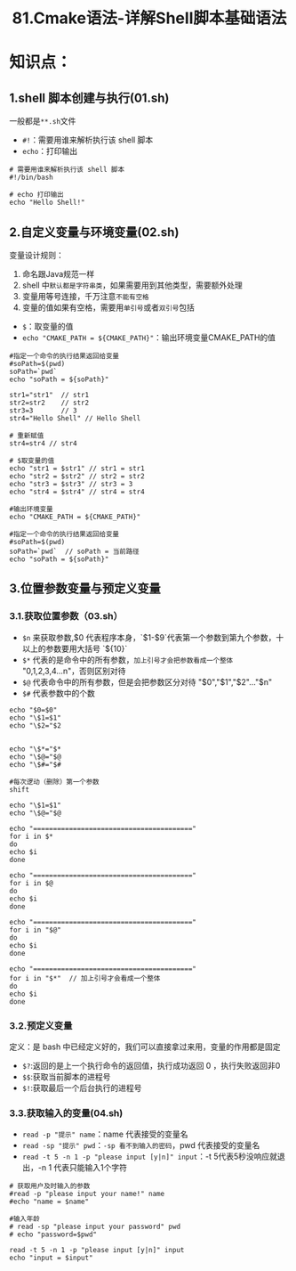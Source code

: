 # <center>81.Cmake语法-详解Shell脚本基础语法<center>

# 知识点：

## 1.shell 脚本创建与执行(01.sh)

一般都是`**.sh`文件

- `#!`：需要用谁来解析执行该 shell 脚本
- `echo`：打印输出

```
# 需要用谁来解析执行该 shell 脚本
#!/bin/bash

# echo 打印输出
echo "Hello Shell!"
``` 

## 2.自定义变量与环境变量(02.sh)

变量设计规则：

1. 命名跟Java规范一样
2. shell 中`默认都是字符串类`，如果需要用到其他类型，需要额外处理
3. 变量用等号连接，千万注意`不能有空格`
4. 变量的值如果有空格，需要用`单引号`或者`双引号`包括

- `$`：取变量的值
- `echo "CMAKE_PATH = ${CMAKE_PATH}"`：输出环境变量CMAKE_PATH的值

```
#指定一个命令的执行结果返回给变量
#soPath=$(pwd)
soPath=`pwd`
echo "soPath = ${soPath}"
```

```
str1="str1"  // str1
str2=str2    // str2
str3=3       // 3
str4="Hello Shell" // Hello Shell

# 重新赋值
str4=str4 // str4

# $取变量的值
echo "str1 = $str1" // str1 = str1
echo "str2 = $str2" // str2 = str2
echo "str3 = $str3" // str3 = 3
echo "str4 = $str4" // str4 = str4

#输出环境变量
echo "CMAKE_PATH = ${CMAKE_PATH}"

#指定一个命令的执行结果返回给变量
#soPath=$(pwd)  
soPath=`pwd`  // soPath = 当前路径
echo "soPath = ${soPath}" 
```

## 3.位置参数变量与预定义变量

### 3.1.获取位置参数（03.sh）

- `$n` 来获取参数,$0 代表程序本身，`$1-$9`代表第一个参数到第九个参数，十以上的参数要用大括号 `${10}`
- `$*` 代表的是命令中的所有参数，`加上引号才会把参数看成一个整体` "$0,$1,$2,$3,$4...$n"，否则区别对待
- `$@` 代表命令中的所有参数，但是会把参数区分对待 "$0","$1","$2"..."$n"
- `$#` 代表参数中的个数

```
echo "$0=$0"
echo "\$1=$1"
echo "\$2="$2


echo "\$*="$*
echo "\$@="$@
echo "\$#="$#

#每次逻动（删除）第一个参数
shift

echo "\$1=$1"
echo "\$@="$@

echo "========================================"
for i in $*
do
echo $i
done

echo "========================================"
for i in $@
do
echo $i
done

echo "========================================"
for i in "$@"
do
echo $i
done

echo "========================================"
for i in "$*"  // 加上引号才会看成一个整体
do
echo $i
done
```

### 3.2.预定义变量

定义：是 bash 中已经定义好的，我们可以直接拿过来用，变量的作用都是固定

- `$?`:返回的是上一个执行命令的返回值，执行成功返回 0 ，执行失败返回非0
- `$$`:获取当前脚本的进程号
- `$!`:获取最后一个后台执行的进程号

### 3.3.获取输入的变量(04.sh)

- `read -p "提示" name`：name 代表接受的变量名
- `read -sp "提示" pwd`：`-sp 看不到输入的密码`，pwd 代表接受的变量名
- `read -t 5 -n 1 -p "please input [y|n]" input`：-t 5代表5秒没响应就退出，-n 1 代表只能输入1个字符

```
# 获取用户及时输入的参数
#read -p "please input your name!" name
#echo "name = $name"

#输入年龄
# read -sp "please input your password" pwd
# echo "password=$pwd"

read -t 5 -n 1 -p "please input [y|n]" input
echo "input = $input" 
```